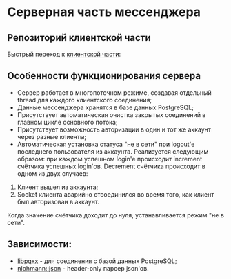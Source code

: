 # Серверная часть мессенджера

## Репозиторий клиентской части
Быстрый переход к [клиентской части](https://github.com/Firegreat78/msg_client):

## Особенности функционирования сервера
- Сервер работает в многопоточном режиме, создавая отдельный thread для каждого клиентского соединения;
- Данные мессенджера хранятся в базе данных PostgreSQL;
- Присутствует автоматическая очистка закрытых соединений в главном цикле основного потока;
- Присутствует возможность авторизации в один и тот же аккаунт через разные клиенты;
- Автоматическая установка статуса "не в сети" при logout'е последнего пользователя из аккаунта.
Реализуется следующим образом: при каждом успешном login'е происходит increment счётчика успешных login'ов. Decrement счётчика происходит в одном из двух случаев:
1. Клиент вышел из аккаунта;
2. Socket клиента аварийно отсоединился во время того, как клиент был авторизован в аккаунт.

Когда значение счётчика доходит до нуля, устанавливается режим "не в сети".

## Зависимости:
- [libpqxx](https://pqxx.org/development/libpqxx/) - для соединения с базой данных PostgreSQL;
- [nlohmann::json](https://github.com/nlohmann/json/blob/develop/single_include/nlohmann/json.hpp) - header-only парсер json'ов.
